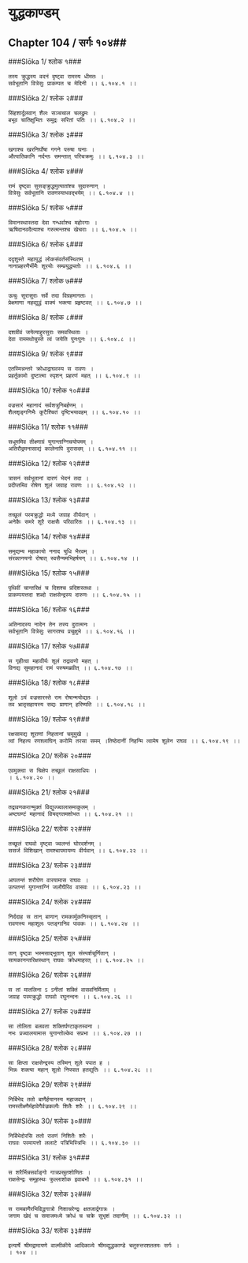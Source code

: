 युद्धकाण्डम्
===============================


## Chapter 104  / सर्गः १०४##


###Slōka 1/ श्लोक १###


    तस्य क्रुद्धस्य वदनं दृष्ट्वा रामस्य धीमतः ।
    सर्वभूतानि वित्रेसुः प्राकम्पत च मेदिनी ।। ६.१०४.१ ।।


###Slōka 2/ श्लोक २###


    सिंहशार्दूलवान् शैलः सञ्चचाल चलद्रुमः ।
    बभूव चातिक्षुभितः समुद्रः सरितां पतिः ।। ६.१०४.२ ।।


###Slōka 3/ श्लोक ३###


    खगाश्च खरनिर्घोषा गगने परुषा घनाः ।
    औत्पातिकानि नर्दन्तः समन्तात् परिचक्रमुः ।। ६.१०४.३ ।।


###Slōka 4/ श्लोक ४###


    रामं दृष्ट्वा सुसङ्क्रुद्धमुत्पातांश्च सुदारुणान् ।
    वित्रेसुः सर्वभूतानि रावणस्याभवद्भयेम् ।। ६.१०४.४ ।।


###Slōka 5/ श्लोक ५###


    विमानस्थास्तदा देवा गन्धर्वाश्च महोरगाः ।
    ऋषिदानवदैत्याश्च गरुत्मन्तश्च खेचराः ।। ६.१०४.५ ।।


###Slōka 6/ श्लोक ६###


    ददृशुस्ते महायुद्धं लोकसंवर्तसंस्थितम् ।
    नानाप्रहरणैर्भीमैः शूरयोः सम्प्रयुद्ध्यतोः ।। ६.१०४.६ ।।


###Slōka 7/ श्लोक ७###


    ऊचुः सुरासुराः सर्वे तदा विग्रहमागताः ।
    प्रेक्षमाणा महद्युद्धं वाक्यं भक्त्या प्रहृष्टवत् ।। ६.१०४.७ ।।


###Slōka 8/ श्लोक ८###


    दशग्रीवं जयेत्याहुरसुराः समवस्थिताः ।
    देवा राममथोचुस्ते त्वं जयेति पुनःपुनः ।। ६.१०४.८ ।।


###Slōka 9/ श्लोक ९###


    एतस्मिन्नन्तरे क्रोधाद्राघवस्य स रावणः ।
    प्रहर्तुकामो दुष्टात्मा स्पृशन् प्रहरणं महत् ।। ६.१०४.९ ।।


###Slōka 10/ श्लोक १०###


    वज्रसारं महानादं सर्वशत्रुनिबर्हणम् ।
    शैलशृङ्गनिभैः कूटैश्चितं दृष्टिभयावहम् ।। ६.१०४.१० ।।


###Slōka 11/ श्लोक ११###


    सधूममिव तीक्ष्णाग्रं युगान्ताग्निचयोपमम् ।
    अतिरौद्रमनासाद्यं कालेनापि दुरासदम् ।। ६.१०४.११ ।।


###Slōka 12/ श्लोक १२###


    त्रासनं सर्वभूतानां दारणं भेदनं तदा ।
    प्रदीप्तमिव रोषेण शूलं जग्राह रावणः ।। ६.१०४.१२ ।।


###Slōka 13/ श्लोक १३###


    तच्छूलं परमक्रुद्धो मध्ये जग्राह वीर्यवान् ।
    अनेकैः समरे शूरै राक्षसैः परिवारितः ।। ६.१०४.१३ ।।


###Slōka 14/ श्लोक १४###


    समुद्यम्य महाकायो ननाद युधि भैरवम् ।
    संरक्तनयनो रोषात् स्वसैन्यमभिहर्षयन् ।। ६.१०४.१४ ।।


###Slōka 15/ श्लोक १५###


    पृथिवीं चान्तरिक्षं च दिशश्च प्रदिशस्तथा ।
    प्राकम्पयत्तदा शब्दो राक्षसेन्द्रस्य दारुणः ।। ६.१०४.१५ ।।


###Slōka 16/ श्लोक १६###


    अतिनादस्य नादेन तेन तस्य दुरात्मनः ।
    सर्वभूतानि वित्रेसुः सागरश्च प्रचुक्षुभे ।। ६.१०४.१६ ।।


###Slōka 17/ श्लोक १७###


    स गृहीत्वा महावीर्यः शूलं तद्रावणो महत् ।
    विनद्य सुमहानादं रामं परुषमब्रवीत् ।। ६.१०४.१७ ।।


###Slōka 18/ श्लोक १८###


    शूलो ऽयं वज्रसारस्ते राम रोषान्मयोद्यतः ।
    तव भ्रातृसहायस्य सद्यः प्राणान् हरिष्यति ।। ६.१०४.१८ ।।


###Slōka 19/ श्लोक १९###


    रक्षसामद्य शूराणां निहतानां चमूमुखे ।
    त्वां निहत्य रणश्लाघिन् करोमि तरसा समम् ।तिष्ठेदानीं निहन्मि त्वामेष शूलेन राघव ।। ६.१०४.१९ ।।


###Slōka 20/ श्लोक २०###


    एवमुक्त्वा स चिक्षेप तच्छूलं राक्षसाधिपः ।
    । ६.१०४.२० ।।


###Slōka 21/ श्लोक २१###


    तद्रावणकरान्मुक्तं विद्युज्ज्वालासमाकुलम् ।
    अष्टघण्टं महानादं वियद्गतमशोभत ।। ६.१०४.२१ ।।


###Slōka 22/ श्लोक २२###


    तच्छूलं राघवो दृष्ट्वा ज्वलन्तं घोरदर्शनम् ।
    ससर्ज विशिखान् रामश्चापमायम्य वीर्यवान् ।। ६.१०४.२२ ।।


###Slōka 23/ श्लोक २३###


    आपतन्तं शरौघेण वारयामास राघवः ।
    उत्पतन्तं युगान्ताग्निं जलौघैरिव वासवः ।। ६.१०४.२३ ।।


###Slōka 24/ श्लोक २४###


    निर्ददाह स तान् बाणान् रामकार्मुकनिस्सृतान् ।
    रावणस्य महाशूलः पतङ्गानिव पावकः ।। ६.१०४.२४ ।।


###Slōka 25/ श्लोक २५###


    तान् दृष्ट्वा भस्मसाद्भूतान् शूल संस्पर्शचूर्णितान् ।
    सायकानन्तरिक्षस्थान् राघवः क्रोधमाहरत् ।। ६.१०४.२५ ।।


###Slōka 26/ श्लोक २६###


    स तां मातलिना ऽ ऽनीतां शक्तिं वासवनिर्मिताम् ।
    जग्राह परमक्रुद्धो राघवो रघुनन्दनः ।। ६.१०४.२६ ।।


###Slōka 27/ श्लोक २७###


    सा तोलिता बलवता शक्तिर्घण्टाकृतस्वना ।
    नभः प्रज्वालयामास युगान्तोल्केव सप्रभा ।। ६.१०४.२७ ।।


###Slōka 28/ श्लोक २८###


    सा क्षिप्ता राक्षसेन्द्रस्य तस्मिन् शूले पपात ह ।
    भिन्नः शक्त्या महान् शूलो निपपात हतद्युतिः ।। ६.१०४.२८ ।।


###Slōka 29/ श्लोक २९###


    निर्बिभेद ततो बाणैर्हयानस्य महाजवान् ।
    रामस्तीक्ष्णैर्महावेगैर्वज्रकल्पैः शितैः शरैः ।। ६.१०४.२९ ।।


###Slōka 30/ श्लोक ३०###


    निर्बिभेदोरसि ततो रावणं निशितैः शरैः ।
    राघवः परमायत्तो ललाटे पत्रिभिस्त्रिभिः ।। ६.१०४.३० ।।


###Slōka 31/ श्लोक ३१###


    स शरैर्भिन्नसर्वाङ्गो गात्रप्रस्रुतशोणितः ।
    राक्षसेन्द्रः समूहस्थः फुल्लाशोक इवाबभौ ।। ६.१०४.३१ ।।


###Slōka 32/ श्लोक ३२###


    स रामबाणैरभिविद्धगात्रो निशाचरेन्द्रः क्षतजार्द्रगात्रः ।
    जगाम खेदं च समाजमध्ये क्रोधं च चक्रे सुभृशं तदानीम् ।। ६.१०४.३२ ।।


###Slōka 33/ श्लोक ३३###


    इत्यार्षे श्रीमद्रामायणे वाल्मीकीये आदिकाव्ये श्रीमद्युद्धकाण्डे चतुरुत्तरशततमः सर्गः ।
    । १०४ ।।



